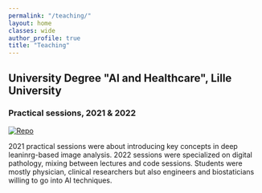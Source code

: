 ```yaml
---
permalink: "/teaching/"
layout: home
classes: wide
author_profile: true
title: "Teaching"
---
```


## University Degree "AI and Healthcare", Lille University
### Practical sessions, 2021 & 2022


[![Repo](https://badgen.net/badge/icon/GitHub?icon=github&label)](https://github.com/afiliot/TPDUIA)

2021 practical sessions were about introducing key concepts in deep leaninrg-based image analysis. 2022 sessions were specialized on digital pathology, mixing between lectures and code sessions. Students were mostly physician, clinical researchers but also engineers and biostaticians willing to go into AI techniques.

